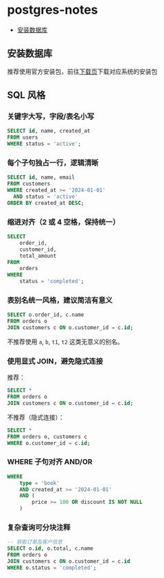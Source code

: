 # postgres-notes

  - [安装数据库](#安装数据库)

## 安装数据库

推荐使用官方安装包，前往[下载页](https://www.postgresql.org/download/)下载对应系统的安装包

## SQL 风格
### 关键字大写，字段/表名小写

```sql
SELECT id, name, created_at
FROM users
WHERE status = 'active';
```

### 每个子句独占一行，逻辑清晰

```sql
SELECT id, name, email
FROM customers
WHERE created_at >= '2024-01-01'
  AND status = 'active'
ORDER BY created_at DESC;
```


### 缩进对齐（2 或 4 空格，保持统一）

```sql
SELECT
    order_id,
    customer_id,
    total_amount
FROM
    orders
WHERE
    status = 'completed';
```


### 表别名统一风格，建议简洁有意义

```sql
SELECT o.order_id, c.name
FROM orders o
JOIN customers c ON o.customer_id = c.id;
```

不推荐使用 `a`, `b`, `t1`, `t2` 这类无意义的别名。


### 使用显式 JOIN，避免隐式连接

推荐：

```sql
SELECT *
FROM orders o
JOIN customers c ON o.customer_id = c.id;
```

不推荐（隐式连接）：

```sql
SELECT *
FROM orders o, customers c
WHERE o.customer_id = c.id;
```


### WHERE 子句对齐 AND/OR

```sql
WHERE
    type = 'book'
    AND created_at >= '2024-01-01'
    AND (
        price >= 100 OR discount IS NOT NULL
    )
```


### 复杂查询可分块注释

```sql
-- 获取订单及客户信息
SELECT o.id, o.total, c.name
FROM orders o
JOIN customers c ON o.customer_id = c.id
WHERE o.status = 'completed';
```
